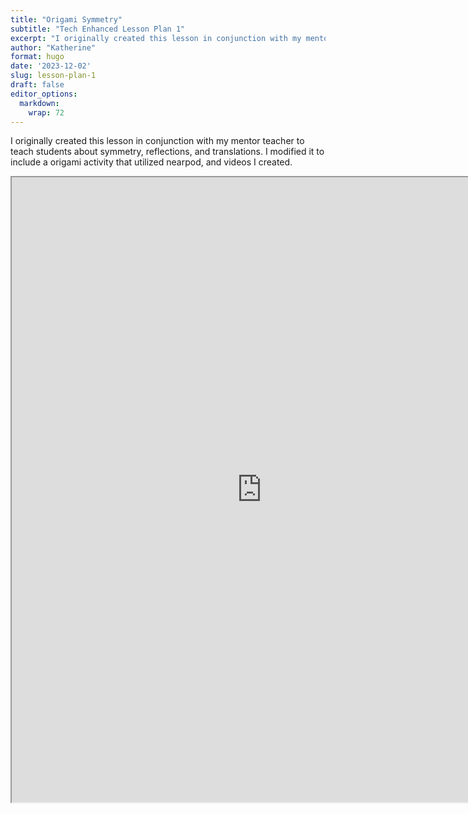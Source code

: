 ```yaml
---
title: "Origami Symmetry"
subtitle: "Tech Enhanced Lesson Plan 1"
excerpt: "I originally created this lesson in conjunction with my mentor teacher to teach students about symmetry, reflections, and translations. I modified it to include a origami activity that utilized nearpod, and videos I created."
author: "Katherine"
format: hugo
date: '2023-12-02'
slug: lesson-plan-1
draft: false
editor_options: 
  markdown: 
    wrap: 72
---
```


I originally created this lesson in conjunction with my mentor teacher to teach students about symmetry, reflections, and translations. I modified it to include a origami activity that utilized nearpod, and videos I created.

<iframe width="800" height="1000" src="https://docs.google.com/document/d/e/2PACX-1vTnG54KaP9S_9d3ecnTd3O5oLvhtJkUJuetwKrSW4XGTEXyhI_z1L8Uiyw1LFz4HdnLLZ3w9dI6PhfZ/pub?embedded=true">
</iframe>
